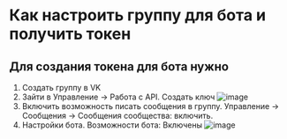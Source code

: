 # Как настроить группу для бота и получить токен

## Для создания токена для бота нужно
1. Создать группу в VK
2. Зайти в Управление -> Работа с API. Создать ключ
![image](/tasks/img_1.png)
3. Включить возможность писать сообщения в группу. Управление -> Сообщения -> Сообщения сообщества: включить.
4. Настройки бота. Возможности бота: Включены
![image](/tasks/img_2.png)
